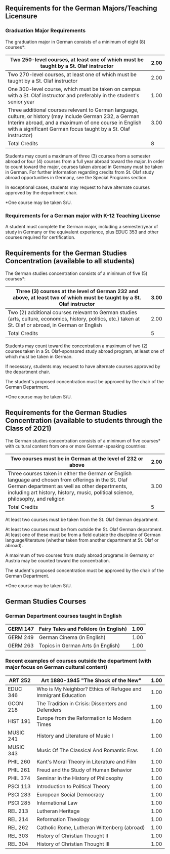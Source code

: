   
  
##  Requirements for the German Majors/Teaching Licensure

###  Graduation Major Requirements

The graduation major in German consists of a minimum of eight (8) courses*:

Two 250-level courses, at least one of which must be taught by a St. Olaf instructor  |  2.00  
---|---  
Two 270-level courses, at least one of which must be taught by a St. Olaf instructor  |  2.00  
One 300-level course, which must be taken on campus with a St. Olaf instructor and preferably in the student's senior year  |  1.00  
Three additional courses relevant to German language, culture, or history (may include German 232, a German Interim abroad, and a maximum of one course in English with a significant German focus taught by a St. Olaf instructor)  |  3.00  
Total Credits  |  8  
  
Students may count a maximum of three (3) courses from a semester abroad or four (4) courses from a full year abroad toward the major. In order to count toward the major, courses taken abroad in Germany must be taken in German. For further information regarding credits from St. Olaf study abroad opportunities in Germany, see the Special Programs section.

In exceptional cases, students may request to have alternate courses approved by the department chair.

*One course may be taken S/U. 

###  Requirements for a German major with K-12 Teaching License

A student must complete the German major, including a semester/year of study in Germany or the equivalent experience, plus EDUC 353 and other courses required for certification.

##  Requirements for the German Studies Concentration (available to all students)

The German studies concentration consists of a minimum of five (5) courses*:

Three (3) courses at the level of German 232 and above, at least two of which must be taught by a St. Olaf instructor  |  3.00  
---|---  
Two (2) additional courses relevant to German studies (arts, culture, economics, history, politics, etc.) taken at St. Olaf or abroad, in German or English  |  2.00  
Total Credits  |  5  
  
Students may count toward the concentration a maximum of two (2) courses taken in a St. Olaf-sponsored study abroad program, at least one of which must be taken in German.

If necessary, students may request to have alternate courses approved by the department chair.

The student's proposed concentration must be approved by the chair of the German Department.

*One course may be taken S/U. 

##  Requirements for the German Studies Concentration (available to students through the Class of 2021)

The German studies concentration consists of a minimum of five courses* with cultural content from one or more German-speaking countries:

Two courses must be in German at the level of 232 or above  |  2.00  
---|---  
Three courses taken in either the German or English language and chosen from offerings in the St. Olaf German department as well as other departments, including art history, history, music, political science, philosophy, and religion  |  3.00  
Total Credits  |  5  
  
At least two courses must be taken from the St. Olaf German department.

At least two courses must be from outside the St. Olaf German department. At least one of these must be from a field outside the discipline of German language/literature (whether taken from another department at St. Olaf or abroad).

A maximum of two courses from study abroad programs in Germany or Austria may be counted toward the concentration.

The student's proposed concentration must be approved by the chair of the German Department.

*One course may be taken S/U. 

##  German Studies Courses

###  German Department courses taught in English

GERM 147  |  Fairy Tales and Folklore (in English)  |  1.00  
---|---|---  
GERM 249  |  German Cinema (in English)  |  1.00  
GERM 263  |  Topics in German Arts (in English)  |  1.00  
  
###  Recent examples of courses outside the department (with major focus on German cultural content)

ART 252  |  Art 1880-1945 "The Shock of the New"  |  1.00  
---|---|---  
EDUC 346  |  Who is My Neighbor? Ethics of Refugee and Immigrant Education  |  1.00  
GCON 218  |  The Tradition in Crisis: Dissenters and Defenders  |  1.00  
HIST 191  |  Europe from the Reformation to Modern Times  |  1.00  
MUSIC 241  |  History and Literature of Music I  |  1.00  
MUSIC 343  |  Music Of The Classical And Romantic Eras  |  1.00  
PHIL 260  |  Kant's Moral Theory in Literature and Film  |  1.00  
PHIL 261  |  Freud and the Study of Human Behavior  |  1.00  
PHIL 374  |  Seminar in the History of Philosophy  |  1.00  
PSCI 113  |  Introduction to Political Theory  |  1.00  
PSCI 283  |  European Social Democracy  |  1.00  
PSCI 285  |  International Law  |  1.00  
REL 213  |  Lutheran Heritage  |  1.00  
REL 214  |  Reformation Theology  |  1.00  
REL 262  |  Catholic Rome, Lutheran Wittenberg (abroad)  |  1.00  
REL 303  |  History of Christian Thought II  |  1.00  
REL 304  |  History of Christian Thought III  |  1.00

